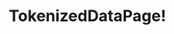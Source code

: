 ---
type: docs
title: "TokenizedDataPage!"
linkTitle: "TokenizedDataPage!"
gitUrl: "https://github.com/pip-services3-dotnet/pip-services3-commons-dotnet"
description: > 
    Data transfer object that is used to pass the results of paginated queries.
    

    **TODO: this class is not realized yet for this language**
---